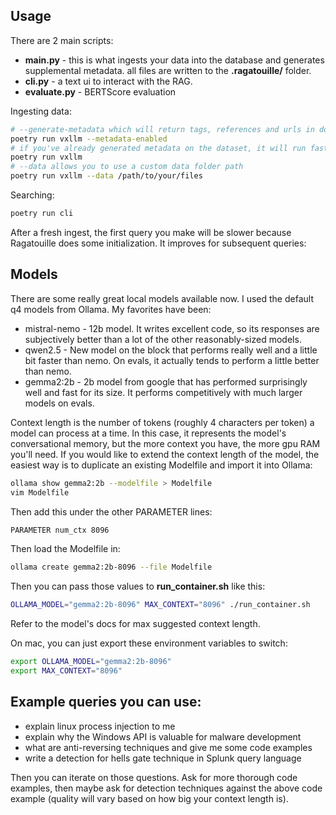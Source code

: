 ## Usage
There are 2 main scripts:
  * **main.py** - this is what ingests your data into the database and generates supplemental metadata. all files are written to the **.ragatouille/** folder.
  * **cli.py** - a text ui to interact with the RAG.
  * **evaluate.py** - BERTScore evaluation


Ingesting data:
```bash
# --generate-metadata which will return tags, references and urls in documents
poetry run vxllm --metadata-enabled
# if you've already generated metadata on the dataset, it will run faster
poetry run vxllm
# --data allows you to use a custom data folder path
poetry run vxllm --data /path/to/your/files
```

Searching:
```bash
poetry run cli
```
After a fresh ingest, the first query you make will be slower because Ragatouille does some initialization. It improves 
for subsequent queries:
  
## Models
There are some really great local models available now. I used the default q4 models from Ollama. My favorites have been:
  * mistral-nemo - 12b model. It writes excellent code, so its responses are subjectively better than a lot of the other reasonably-sized models.
  * qwen2.5 - New model on the block that performs really well and a little bit faster than nemo. On evals, it actually tends to perform a little better than nemo.
  * gemma2:2b - 2b model from google that has performed surprisingly well and fast for its size. It performs competitively with much larger models on evals.
  
Context length is the number of tokens (roughly 4 characters per token) a model can process at a time. In this case, it 
represents the model's conversational memory, but the more context you have, the more gpu RAM you'll need. If you 
would like to extend the context length of the model, the easiest way is to duplicate an existing Modelfile and import 
it into Ollama:
```bash
ollama show gemma2:2b --modelfile > Modelfile
vim Modelfile
```
Then add this under the other PARAMETER lines:
```bash
PARAMETER num_ctx 8096
```
Then load the Modelfile in:
```bash
ollama create gemma2:2b-8096 --file Modelfile
```
Then you can pass those values to **run_container.sh** like this:
```bash
OLLAMA_MODEL="gemma2:2b-8096" MAX_CONTEXT="8096" ./run_container.sh
```
Refer to the model's docs for max suggested context length.
  
On mac, you can just export these environment variables to switch:
```bash
export OLLAMA_MODEL="gemma2:2b-8096"
export MAX_CONTEXT="8096"
```

## Example queries you can use:
  * explain linux process injection to me
  * explain why the Windows API is valuable for malware development
  * what are anti-reversing techniques and give me some code examples
  * write a detection for hells gate technique in Splunk query language
  
Then you can iterate on those questions. Ask for more thorough code examples, then maybe ask for detection techniques
against the above code example (quality will vary based on how big your context length is).